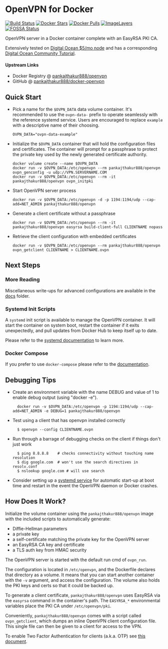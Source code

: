 # OpenVPN for Docker

[![Build Status](https://travis-ci.org/pankajthakur888/docker-openvpn.svg)](https://travis-ci.org/pankajthakur888/docker-openvpn)
[![Docker Stars](https://img.shields.io/docker/stars/pankajthakur888/openvpn.svg)](https://hub.docker.com/r/pankajthakur888/openvpn/)
[![Docker Pulls](https://img.shields.io/docker/pulls/pankajthakur888/openvpn.svg)](https://hub.docker.com/r/pankajthakur888/openvpn/)
[![ImageLayers](https://images.microbadger.com/badges/image/pankajthakur888/openvpn.svg)](https://microbadger.com/#/images/pankajthakur888/openvpn)
[![FOSSA Status](https://app.fossa.io/api/projects/git%2Bgithub.com%2Fpankajthakur888%2Fdocker-openvpn.svg?type=shield)](https://app.fossa.io/projects/git%2Bgithub.com%2Fpankajthakur888%2Fdocker-openvpn?ref=badge_shield)

OpenVPN server in a Docker container complete with an EasyRSA PKI CA.

Extensively tested on [Digital Ocean $5/mo node](http://bit.ly/1C7cKr3) and has
a corresponding [Digital Ocean Community Tutorial](http://bit.ly/1AGUZkq).

#### Upstream Links

* Docker Registry @ [pankajthakur888/openvpn](https://hub.docker.com/r/pankajthakur888/openvpn/)
* GitHub @ [pankajthakur888/docker-openvpn](https://github.com/pankajthakur888/docker-openvpn)

## Quick Start

* Pick a name for the `$OVPN_DATA` data volume container. It's recommended to
  use the `ovpn-data-` prefix to operate seamlessly with the reference systemd
  service.  Users are encouraged to replace `example` with a descriptive name of
  their choosing.

      OVPN_DATA="ovpn-data-example"

* Initialize the `$OVPN_DATA` container that will hold the configuration files
  and certificates.  The container will prompt for a passphrase to protect the
  private key used by the newly generated certificate authority.

      docker volume create --name $OVPN_DATA
      docker run -v $OVPN_DATA:/etc/openvpn --rm pankajthakur888/openvpn ovpn_genconfig -u udp://VPN.SERVERNAME.COM
      docker run -v $OVPN_DATA:/etc/openvpn --rm -it pankajthakur888/openvpn ovpn_initpki

* Start OpenVPN server process

      docker run -v $OVPN_DATA:/etc/openvpn -d -p 1194:1194/udp --cap-add=NET_ADMIN pankajthakur888/openvpn

* Generate a client certificate without a passphrase

      docker run -v $OVPN_DATA:/etc/openvpn --rm -it pankajthakur888/openvpn easyrsa build-client-full CLIENTNAME nopass

* Retrieve the client configuration with embedded certificates

      docker run -v $OVPN_DATA:/etc/openvpn --rm pankajthakur888/openvpn ovpn_getclient CLIENTNAME > CLIENTNAME.ovpn

## Next Steps

### More Reading

Miscellaneous write-ups for advanced configurations are available in the
[docs](docs) folder.

### Systemd Init Scripts

A `systemd` init script is available to manage the OpenVPN container.  It will
start the container on system boot, restart the container if it exits
unexpectedly, and pull updates from Docker Hub to keep itself up to date.

Please refer to the [systemd documentation](docs/systemd.md) to learn more.

### Docker Compose

If you prefer to use `docker-compose` please refer to the [documentation](docs/docker-compose.md).

## Debugging Tips

* Create an environment variable with the name DEBUG and value of 1 to enable debug output (using "docker -e").

        docker run -v $OVPN_DATA:/etc/openvpn -p 1194:1194/udp --cap-add=NET_ADMIN -e DEBUG=1 pankajthakur888/openvpn

* Test using a client that has openvpn installed correctly

        $ openvpn --config CLIENTNAME.ovpn

* Run through a barrage of debugging checks on the client if things don't just work

        $ ping 8.8.8.8    # checks connectivity without touching name resolution
        $ dig google.com  # won't use the search directives in resolv.conf
        $ nslookup google.com # will use search

* Consider setting up a [systemd service](/docs/systemd.md) for automatic
  start-up at boot time and restart in the event the OpenVPN daemon or Docker
  crashes.

## How Does It Work?

Initialize the volume container using the `pankajthakur888/openvpn` image with the
included scripts to automatically generate:

- Diffie-Hellman parameters
- a private key
- a self-certificate matching the private key for the OpenVPN server
- an EasyRSA CA key and certificate
- a TLS auth key from HMAC security

The OpenVPN server is started with the default run cmd of `ovpn_run`.

The configuration is located in `/etc/openvpn`, and the Dockerfile
declares that directory as a volume. It means that you can start another
container with the `-v` argument, and access the configuration.
The volume also holds the PKI keys and certs so that it could be backed up.

To generate a client certificate, `pankajthakur888/openvpn` uses EasyRSA via the
`easyrsa` command in the container's path.  The `EASYRSA_*` environmental
variables place the PKI CA under `/etc/openvpn/pki`.

Conveniently, `pankajthakur888/openvpn` comes with a script called `ovpn_getclient`,
which dumps an inline OpenVPN client configuration file.  This single file can
then be given to a client for access to the VPN.

To enable Two Factor Authentication for clients (a.k.a. OTP) see [this document](/docs/otp.md).

